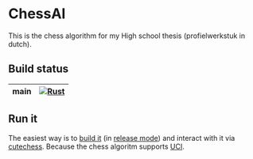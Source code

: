 # ChessAI

This is the chess algorithm for my High school thesis (profielwerkstuk in dutch).

## Build status


| main | [![Rust](https://github.com/Donkere-vader/chessai_rust/actions/workflows/rust.yml/badge.svg)](https://github.com/Donkere-vader/chessai_rust/actions/workflows/rust.yml) |
|---|---|

## Run it

The easiest way is to [build it](https://doc.rust-lang.org/book/ch01-03-hello-cargo.html#building-and-running-a-cargo-project) (in [release mode](https://doc.rust-lang.org/book/ch01-03-hello-cargo.html#building-for-release)) and interact with it via [cutechess](https://github.com/cutechess/cutechess). Because the chess algoritm supports [UCI](https://nl.wikipedia.org/wiki/Universal_Chess_Interface).
